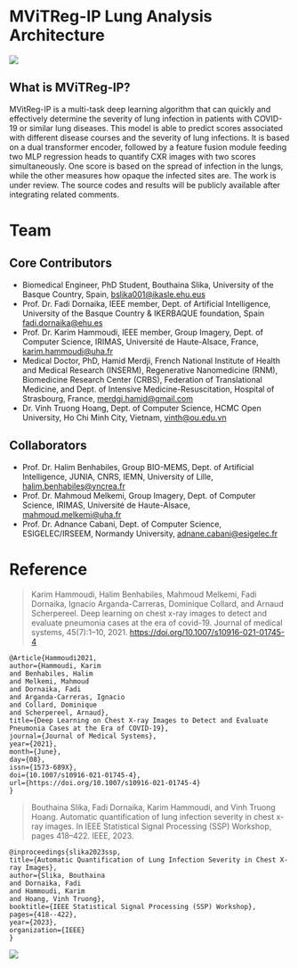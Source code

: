 # MViTReg-IP Lung Analysis Architecture
![ ](https://github.com/bouthainas/ViTReg-IP/blob/main/MViTReg-IP.png)
## What is MViTReg-IP?
MVitReg-IP is a multi-task deep learning algorithm that can quickly and effectively determine the severity of lung infection in patients with COVID-19 or similar lung diseases. This model is able to predict scores associated with different disease courses and the severity of lung infections. It is based on a dual transformer encoder, followed by a feature fusion module feeding two MLP regression heads to quantify CXR images with two scores simultaneously. One score is based on the spread of infection in the lungs, while the other measures how opaque the infected sites are. The work is under review. The source codes and results will be publicly available after integrating related comments.

# Team
## Core Contributors
* Biomedical Engineer, PhD Student, Bouthaina Slika, University of the Basque Country, Spain, bslika001@ikasle.ehu.eus
* Prof. Dr. Fadi Dornaika, IEEE member, Dept. of Artificial Intelligence, University of the Basque Country & IKERBAQUE foundation, Spain fadi.dornaika@ehu.es
* Prof. Dr. Karim Hammoudi, IEEE member, Group Imagery, Dept. of Computer Science, IRIMAS, Université de Haute-Alsace, France, karim.hammoudi@uha.fr
* Medical Doctor, PhD, Hamid Merdji, French National Institute of Health and Medical Research (INSERM), Regenerative Nanomedicine (RNM), Biomedicine Research Center (CRBS), Federation of Translational Medicine, and Dept. of Intensive Medicine-Resuscitation, Hospital of Strasbourg, France, merdgi.hamid@gmail.com
* Dr. Vinh Truong Hoang, Dept. of Computer Science, HCMC Open University, Ho Chi Minh City, Vietnam, vinth@ou.edu.vn

## Collaborators
* Prof. Dr. Halim Benhabiles, Group BIO-MEMS, Dept. of Artificial Intelligence, JUNIA, CNRS, IEMN, University of Lille, halim.benhabiles@yncrea.fr
* Prof. Dr. Mahmoud Melkemi, Group Imagery, Dept. of Computer Science, IRIMAS, Université de Haute-Alsace, mahmoud.melkemi@uha.fr
* Prof. Dr. Adnance Cabani, Dept. of Computer Science, ESIGELEC/IRSEEM, Normandy University, adnane.cabani@esigelec.fr

# Reference
> Karim Hammoudi, Halim Benhabiles, Mahmoud Melkemi, Fadi Dornaika, Ignacio Arganda-Carreras, Dominique Collard, and Arnaud Scherpereel. Deep learning on chest x-ray images to detect and evaluate pneumonia cases at the era of covid-19. Journal of medical systems, 45(7):1–10, 2021. https://doi.org/10.1007/s10916-021-01745-4
```
@Article{Hammoudi2021,
author={Hammoudi, Karim
and Benhabiles, Halim
and Melkemi, Mahmoud
and Dornaika, Fadi
and Arganda-Carreras, Ignacio
and Collard, Dominique
and Scherpereel, Arnaud},
title={Deep Learning on Chest X-ray Images to Detect and Evaluate Pneumonia Cases at the Era of COVID-19},
journal={Journal of Medical Systems},
year={2021},
month={June},
day={08},
issn={1573-689X},
doi={10.1007/s10916-021-01745-4},
url={https://doi.org/10.1007/s10916-021-01745-4}
}
```
> Bouthaina Slika, Fadi Dornaika, Karim Hammoudi, and Vinh Truong Hoang. Automatic quantification of lung infection severity in chest x-ray images. In IEEE Statistical Signal Processing (SSP) Workshop, pages 418–422. IEEE, 2023.
```
@inproceedings{slika2023ssp,
title={Automatic Quantification of Lung Infection Severity in Chest X-ray Images},
author={Slika, Bouthaina
and Dornaika, Fadi
and Hammoudi, Karim
and Hoang, Vinh Truong},
booktitle={IEEE Statistical Signal Processing (SSP) Workshop},
pages={418--422},
year={2023},
organization={IEEE}
}
```
![ ](https://github.com/bouthainas/ViTReg-IP/blob/main/Contributors.png)
